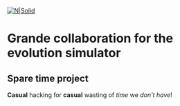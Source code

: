 [![N|Solid](https://www.fmf.uni-lj.si/si/img/logo.gif)](http://predmeti.fmf.uni-lj.si/fizprak2)

# Grande collaboration for the evolution simulator
## Spare time project
**Casual** hacking for **casual** wasting of *time* we *don't have*! 